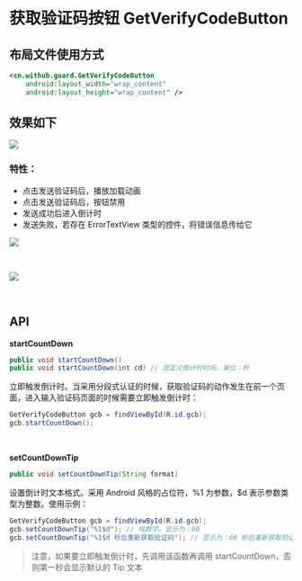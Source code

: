 # 获取验证码按钮 GetVerifyCodeButton

## 布局文件使用方式

```xml
<cn.withub.guard.GetVerifyCodeButton
    android:layout_width="wrap_content"
    android:layout_height="wrap_content" />
```

## 效果如下

![](./images/vcet_normal.png)

### 特性：

* 点击发送验证码后，播放加载动画
* 点击发送验证码后，按钮禁用
* 发送成功后进入倒计时
* 发送失败，若存在 ErrorTextView 类型的控件，将错误信息传给它

![](./images/vcet_count_down.png)

<br>

![](./images/get_vc_loading.png)

<br>

## API

**startCountDown**

```java
public void startCountDown()
public void startCountDown(int cd) // 自定义倒计时时间。单位：秒
```

立即触发倒计时。当采用分段式认证的时候，获取验证码的动作发生在前一个页面，进入输入验证码页面的时候需要立即触发倒计时：

```java
GetVerifyCodeButton gcb = findViewById(R.id.gcb);
gcb.startCountDown();
```
<br>

**setCountDownTip**

```java
public void setCountDownTip(String format)
```

设置倒计时文本格式。采用 Android 风格的占位符，%1 为参数，$d 表示参数类型为整数。使用示例：

```java
GetVerifyCodeButton gcb = findViewById(R.id.gcb);
gcb.setCountDownTip("%1$d"); // 纯数字。显示为：60
gcb.setCountDownTip("%1$d 秒后重新获取验证码"); // 显示为：60 秒后重新获取验证码
```

>注意，如果要立即触发倒计时，先调用该函数再调用 startCountDown，否则第一秒会显示默认的 Tip 文本 